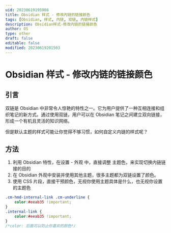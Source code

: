 ```yaml
---
uid: 20230619195908
title: Obsidian 样式 - 修改内链的链接颜色
tags: [Obsidian, 样式, 内链, 双链, 内链样式]
description: Obsidian样式-修改内链的链接颜色
author: OS
type: other
draft: false
editable: false
modified: 20230619201503
---
```


# Obsidian 样式 - 修改内链的链接颜色

## 引言

双链是 Obsidian 中非常令人惊艳的特性之一。它为用户提供了一种互相连接和组织笔记的新方式。通过使用双链，用户可以在 Obsidian 笔记之间建立双向链接，形成一个有机且灵活的知识网络。

但是默认主题的样式可能让你觉得不够习惯，如何自定义内链的样式呢？

## 方法

1. 利用 Obsidian 特性，在设置 - 外观 中，直接调整 主题色，来实现切换内链链接的目的
2. 在 Obsidian 外观中安装并使用其他主题，很多主题都为双链设置了颜色。
3. 使用 CSS 片段，直接干预颜色，无视你使用主题具体是什么，也无视你设置的主题色

```css
.cm-hmd-internal-link .cm-underline {
	color:#eeab35 !important;
}
.internal-link {
	color:#eeab35 !important;
}
/*color: 后面可以防止你喜欢的颜色*/
```